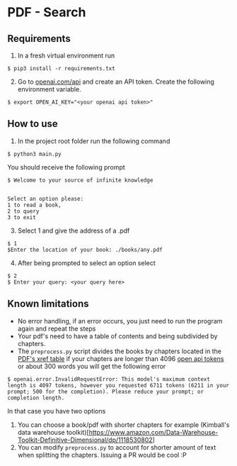 # PDF - Search

## Requirements

1. In a fresh virtual environment run

```
$ pip3 install -r requirements.txt

```

2. Go to [openai.com/api](https://openai.com/api/) and create an API token. Create the following environment variable. 

```
$ export OPEN_AI_KEY="<your openai api token>"
```

## How to use

1. In the project root folder run the following command

```
$ python3 main.py
```
You should receive the following prompt

```
$ Welcome to your source of infinite knowledge


Select an option please:
1 to read a book,
2 to query
3 to exit
```
3. Select 1 and give the address of a .pdf

```
$ 1
$Enter the location of your book: ./books/any.pdf
```

4. After being prompted to select an option select

```
$ 2
$ Enter your query: <your query here>
```

## Known limitations

- No error handling, if an error occurs, you just need to run the program again and repeat the steps
- Your pdf's need to have a table of contents and being subdivided by chapters.
- The `preprocess.py` script divides the books by chapters located in the [PDF's xref table](https://pypdf2.readthedocs.io/en/latest/dev/pdf-format.html) if your chapters are longer than 4096 [open api tokens](https://help.openai.com/en/articles/4936856-what-are-tokens-and-how-to-count-them) or about 300 words you will get the following error

```
$ openai.error.InvalidRequestError: This model's maximum context length is 4097 tokens, however you requested 6711 tokens (6211 in your prompt; 500 for the completion). Please reduce your prompt; or completion length.

```

In that case you have two options
1. You can choose a book/pdf with shorter chapters for example (Kimball's data warehouse toolkit)[https://www.amazon.com/Data-Warehouse-Toolkit-Definitive-Dimensional/dp/1118530802]
2. You can modify `preprocess.py` to account for shorter amount of text when splitting the chapters. Issuing a PR would be cool :P



